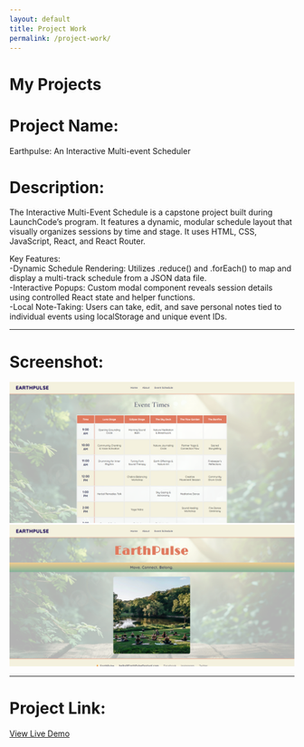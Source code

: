 ```yaml
---
layout: default
title: Project Work
permalink: /project-work/
---
```


# My Projects

# Project Name: 
Earthpulse: An Interactive Multi-event Scheduler

# Description:

The Interactive Multi-Event Schedule is a capstone project built during LaunchCode’s program. It features a dynamic, modular schedule layout that visually organizes sessions by time and stage. It uses HTML, CSS, JavaScript, React, and React Router.

Key Features: <br>
-Dynamic Schedule Rendering: Utilizes .reduce() and .forEach() to map and display a multi-track schedule from a JSON data file.<br>
-Interactive Popups: Custom modal component reveals session details using controlled React state and helper functions.<br>
-Local Note-Taking: Users can take, edit, and save personal notes tied to individual events using localStorage and unique event IDs.<br>

---

# Screenshot:

![Screenshot of project](/assets/project-screenshot.png)
![Screenshot of project](/assets/project2-screenshot.png)

---

# Project Link:

[View Live Demo](https://interactive-multi-event-schedule.netlify.app/#/)

